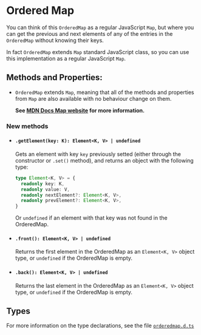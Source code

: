 # Ordered Map

You can think of this `OrderedMap` as a regular JavaScript `Map`, but where you can get the previous and next elements of any of the entries in the `OrderedMap` without knowing their keys.

In fact `OrderedMap` extends `Map` standard JavaScript class, so you can use this implementation as a regular JavaScript `Map`.

## Methods and Properties:
  - `OrderedMap` extends `Map`, meaning that all of the methods and properties from `Map` are also available with no behaviour change on them.

    **See [MDN Docs Map website](https://developer.mozilla.org/en-US/docs/Web/JavaScript/Reference/Global_Objects/Map) for more information.**

  ### New methods

  - #### `.getElement(key: K): Element<K, V> | undefined`

    Gets an element with key `key` previously setted (either through the constructor or `.set()` method), and returns an object with the following type:
    ```ts
    type Element<K, V> = {
      readonly key: K,
      readonly value: V,
      readonly nextElement?: Element<K, V>,
      readonly prevElement?: Element<K, V>,
    }
    ```
    Or `undefined` if an element with that key was not found in the OrderedMap.

  - #### `.front(): Element<K, V> | undefined`

    Returns the first element in the OrderedMap as an `Element<K, V>` object type, or `undefined` if the OrderedMap is empty.

  - #### `.back(): Element<K, V> | undefined`

    Returns the last element in the OrderedMap as an `Element<K, V>` object type, or `undefined` if the OrderedMap is empty.

## Types
  For more information on the type declarations, see the file [`orderedmap.d.ts`](/orderedmap.d.ts)
